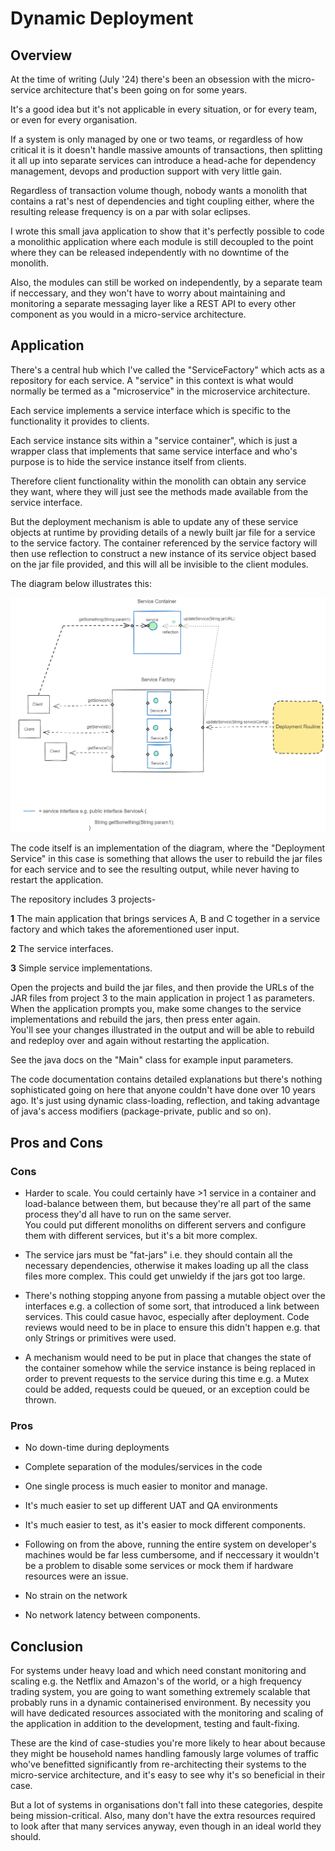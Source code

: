 # Dynamic Deployment


## Overview

At the time of writing (July '24) there's been an obsession with the micro-service architecture that's been going on for some years.

It's a good idea but it's not applicable in every situation, or for every team, or even for every organisation.

If a system is only managed by one or two teams, or regardless of how critical it is it doesn't handle massive amounts of transactions, then splitting it all up into separate services can introduce a head-ache for 
dependency management, devops and production support with very little gain.

Regardless of transaction volume though, nobody wants a monolith that contains a rat's nest of dependencies and tight coupling either, where the resulting release frequency is on a par with solar eclipses.

I wrote this small java application to show that it's perfectly possible to code a monolithic application where each module is still decoupled to the point where they can be released independently with no downtime of the monolith.

Also, the modules can still be worked on independently, by a separate team if neccessary, and they won't have to worry about maintaining and monitoring a separate messaging layer like a REST API to every other component as you would in a micro-service architecture.


## Application

There's a central hub which I've called the "ServiceFactory" which acts as a repository for each service.  A "service" in this context is what would normally be termed as a "microservice" in the microservice architecture.
	
Each service implements a service interface which is specific to the functionality it provides to clients. 

Each service instance sits within a "service container", which is just a wrapper class that implements that same service interface and who's purpose is to hide the service instance itself from clients.

Therefore client functionality within the monolith can obtain any service they want, where they will just see the methods made available from the service interface.

But the deployment mechanism is able to update any of these service objects at runtime by providing details of a newly built jar file for a service to the service factory.  The container referenced by the service factory will then use reflection 
to construct a new instance of its service object based on the jar file provided, and this will all be invisible to the client modules.

The diagram below illustrates this:


![Example Overview Diagram](DynamicDeployment1.PNG)


The code itself is an implementation of the diagram, where the "Deployment Service" in this case is something that allows the user to rebuild the jar files for each service and to see the resulting output, 
while never having to restart the application.

The repository includes 3 projects-

**1** The main application that brings services A, B and C together in a service factory and which takes the aforementioned user input.

**2** The service interfaces.

**3** Simple service implementations.


Open the projects and build the jar files, and then provide the URLs of the JAR files from project 3 to the main application in project 1 as parameters.  When the application prompts you, make some changes to the service implementations and rebuild the jars, then press enter again.  
You'll see your changes illustrated in the output and will be able to rebuild and redeploy over and again without restarting the application.

See the java docs on the "Main" class for example input parameters.

The code documentation contains detailed explanations but there's nothing sophisticated going on here that anyone couldn't have done over 10 years ago.  It's just using dynamic class-loading, reflection, and taking advantage of java's 
access modifiers (package-private, public and so on).


## Pros and Cons

### Cons

- Harder to scale.  You could certainly have >1 service in a container and load-balance between them, but because they're all part of the same process they'd all have to run on the same server.  
You could put different monoliths on different servers and configure them with different services, but it's a bit more complex.

- The service jars must be "fat-jars" i.e. they should contain all the necessary dependencies, otherwise it makes loading up all the class files more complex.  This could get unwieldy if the jars got too large.

- There's nothing stopping anyone from passing a mutable object over the interfaces e.g. a collection of some sort, that introduced a link between services.  This could casue havoc, especially after deployment.  Code reviews would need 
to be in place to ensure this didn't happen e.g. that only Strings or primitives were used.

- A mechanism would need to be put in place that changes the state of the container somehow while the service instance is being replaced in order to prevent requests to the service during this time e.g. a Mutex could be added, requests could be queued, or an exception could be thrown.

### Pros

- No down-time during deployments

- Complete separation of the modules/services in the code

- One single process is much easier to monitor and manage.

- It's much easier to set up different UAT and QA environments

- It's much easier to test, as it's easier to mock different components.  

- Following on from the above, running the entire system on developer's machines would be far less cumbersome, and if neccessary it wouldn't be a problem to disable some services or mock them if hardware resources were an issue.

- No strain on the network

- No network latency between components.


## Conclusion

For systems under heavy load and which need constant monitoring and scaling e.g. the Netflix and Amazon's of the world, or a high frequency trading system, you are going to want something extremely scalable that probably 
runs in a dynamic containerised environment.  By necessity you will have dedicated resources associated with the monitoring and scaling of the application in addition to the development, testing and fault-fixing.

These are the kind of case-studies you're more likely to hear about because they might be household names handling famously large volumes of traffic who've benefitted significantly from re-architecting their systems to the micro-service architecture, and it's easy to see why it's so beneficial in their case.

But a lot of systems in organisations don't fall into these categories, despite being mission-critical.  Also, many don't have the extra resources required to look after that many services anyway, even though in an ideal world they should.



